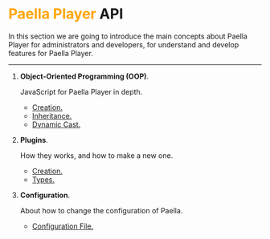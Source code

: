 # <span style="color: orange">Paella Player</span> API
In this section we are going to introduce the main concepts about Paella Player for administrators and developers, for understand and develop features for Paella Player.
___

1. **Object-Oriented Programming (OOP)**.

    JavaScript for Paella Player in depth.
    - [Creation.](oop_creation.md)
    - [Inheritance.](oop_inheritance.md)
    - [Dynamic Cast.](oop_dyncast.md)

2. **Plugins**.

    How they works, and how to make a new one.
    - [Creation.](plugin_creation.md)
    - [Types.](plugin_type.md)

3. **Configuration**.
    
    About how to change the configuration of Paella.
    - [Configuration File.](config.md)

    
